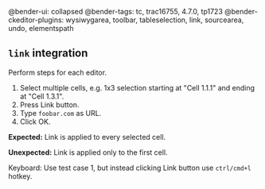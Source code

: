 @bender-ui: collapsed
@bender-tags: tc, trac16755, 4.7.0, tp1723
@bender-ckeditor-plugins: wysiwygarea, toolbar, tableselection, link, sourcearea, undo, elementspath

## `link` integration

Perform steps for each editor.

1. Select multiple cells, e.g. 1x3 selection starting at "Cell 1.1.1" and ending at "Cell 1.3.1".
1. Press Link button.
1. Type `foobar.com` as URL.
1. Click OK.

**Expected:** Link is applied to every selected cell.

**Unexpected:** Link is applied only to the first cell.

Keyboard: Use test case 1, but instead clicking Link button use `ctrl/cmd+l` hotkey.

